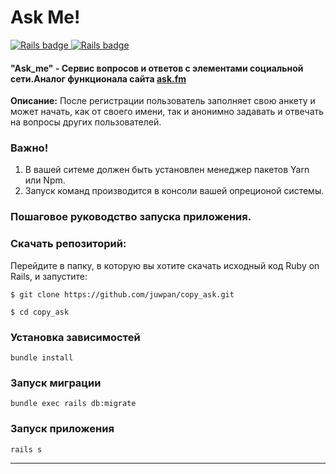 # Ask Me!

<div>
  <a href="https://rubyonrails.org">
    <img src="https://img.shields.io/badge/Rails-7.0.3-ff0000?logo=RubyonRails&logoColor=white&?style=for-the-badge"
    alt="Rails badge" />
  </a>
  <a href="https://rubyonrails.org">
    <img src="https://img.shields.io/badge/Ruby-3.0.2-ff0000?logo=Ruby&logoColor=white&?style=for-the-badge"
    alt="Rails badge" />
  </a>
</div>

#### "Ask_me" - Сервис вопросов и ответов с элементами социальной сети.Аналог функционала сайта [ask.fm]('https://ask.fm')

**Описание:**
После регистрации пользователь заполняет свою анкету и может начать, как от своего имени, так и анонимно задавать и отвечать на вопросы других пользователей.

### Важно!
1. В вашей ситеме должен быть установлен менеджер пакетов Yarn или Npm.
2. Запуск команд производится в консоли вашей опреционой системы.

### Пошаговое руководство запуска приложения.

### Скачать репозиторий:

Перейдите в папку, в которую вы хотите скачать исходный код Ruby on Rails, и запустите:

```
$ git clone https://github.com/juwpan/copy_ask.git

```
```
$ cd copy_ask
```

### Установка зависимостей

```
bundle install
```

### Запуск миграции

```
bundle exec rails db:migrate
```

### Запуск приложения

```
rails s
```
---
